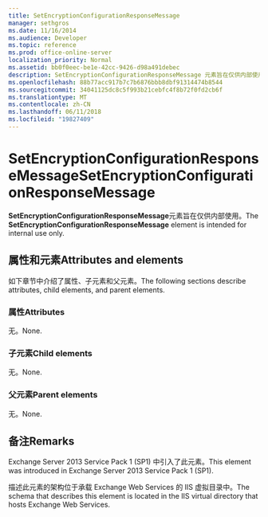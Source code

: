 ```yaml
---
title: SetEncryptionConfigurationResponseMessage
manager: sethgros
ms.date: 11/16/2014
ms.audience: Developer
ms.topic: reference
ms.prod: office-online-server
localization_priority: Normal
ms.assetid: bb0f0eec-be1e-42cc-9426-d98a491debec
description: SetEncryptionConfigurationResponseMessage 元素旨在仅供内部使用。
ms.openlocfilehash: 88b77acc917b7c7b6876bbb8dbf91314474b8544
ms.sourcegitcommit: 34041125dc8c5f993b21cebfc4f8b72f0fd2cb6f
ms.translationtype: MT
ms.contentlocale: zh-CN
ms.lasthandoff: 06/11/2018
ms.locfileid: "19827409"
---
```

# <a name="setencryptionconfigurationresponsemessage"></a><span data-ttu-id="e4b87-103">SetEncryptionConfigurationResponseMessage</span><span class="sxs-lookup"><span data-stu-id="e4b87-103">SetEncryptionConfigurationResponseMessage</span></span>

<span data-ttu-id="e4b87-104">**SetEncryptionConfigurationResponseMessage**元素旨在仅供内部使用。</span><span class="sxs-lookup"><span data-stu-id="e4b87-104">The **SetEncryptionConfigurationResponseMessage** element is intended for internal use only.</span></span> 

## <a name="attributes-and-elements"></a><span data-ttu-id="e4b87-105">属性和元素</span><span class="sxs-lookup"><span data-stu-id="e4b87-105">Attributes and elements</span></span>

<span data-ttu-id="e4b87-106">如下章节中介绍了属性、子元素和父元素。</span><span class="sxs-lookup"><span data-stu-id="e4b87-106">The following sections describe attributes, child elements, and parent elements.</span></span>
  
### <a name="attributes"></a><span data-ttu-id="e4b87-107">属性</span><span class="sxs-lookup"><span data-stu-id="e4b87-107">Attributes</span></span>

<span data-ttu-id="e4b87-108">无。</span><span class="sxs-lookup"><span data-stu-id="e4b87-108">None.</span></span>
  
### <a name="child-elements"></a><span data-ttu-id="e4b87-109">子元素</span><span class="sxs-lookup"><span data-stu-id="e4b87-109">Child elements</span></span>

<span data-ttu-id="e4b87-110">无。</span><span class="sxs-lookup"><span data-stu-id="e4b87-110">None.</span></span>
  
### <a name="parent-elements"></a><span data-ttu-id="e4b87-111">父元素</span><span class="sxs-lookup"><span data-stu-id="e4b87-111">Parent elements</span></span>

<span data-ttu-id="e4b87-112">无。</span><span class="sxs-lookup"><span data-stu-id="e4b87-112">None.</span></span>
  
## <a name="remarks"></a><span data-ttu-id="e4b87-113">备注</span><span class="sxs-lookup"><span data-stu-id="e4b87-113">Remarks</span></span>

<span data-ttu-id="e4b87-114">Exchange Server 2013 Service Pack 1 (SP1) 中引入了此元素。</span><span class="sxs-lookup"><span data-stu-id="e4b87-114">This element was introduced in Exchange Server 2013 Service Pack 1 (SP1).</span></span>
  
<span data-ttu-id="e4b87-115">描述此元素的架构位于承载 Exchange Web Services 的 IIS 虚拟目录中。</span><span class="sxs-lookup"><span data-stu-id="e4b87-115">The schema that describes this element is located in the IIS virtual directory that hosts Exchange Web Services.</span></span>
  

